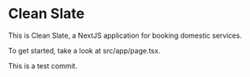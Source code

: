# Clean Slate

This is Clean Slate, a NextJS application for booking domestic services.

To get started, take a look at src/app/page.tsx.


This is a test commit.
